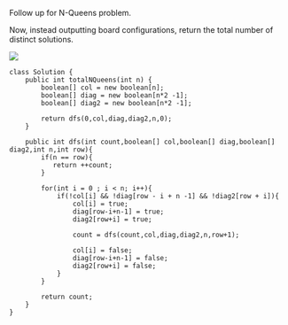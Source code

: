 Follow up for N-Queens problem.

Now, instead outputting board configurations, return the total number of distinct solutions.

![](https://leetcode.com/static/images/problemset/8-queens.png)

```
class Solution {
    public int totalNQueens(int n) {
        boolean[] col = new boolean[n];
        boolean[] diag = new boolean[n*2 -1];
        boolean[] diag2 = new boolean[n*2 -1];
        
        return dfs(0,col,diag,diag2,n,0);
    }
    
    public int dfs(int count,boolean[] col,boolean[] diag,boolean[] diag2,int n,int row){
        if(n == row){
           return ++count; 
        }
        
        for(int i = 0 ; i < n; i++){
            if(!col[i] && !diag[row - i + n -1] && !diag2[row + i]){
                col[i] = true;
                diag[row-i+n-1] = true;
                diag2[row+i] = true;
                
                count = dfs(count,col,diag,diag2,n,row+1);

                col[i] = false;
                diag[row-i+n-1] = false;
                diag2[row+i] = false;                
            }
        }
        
        return count;
    }
}
```